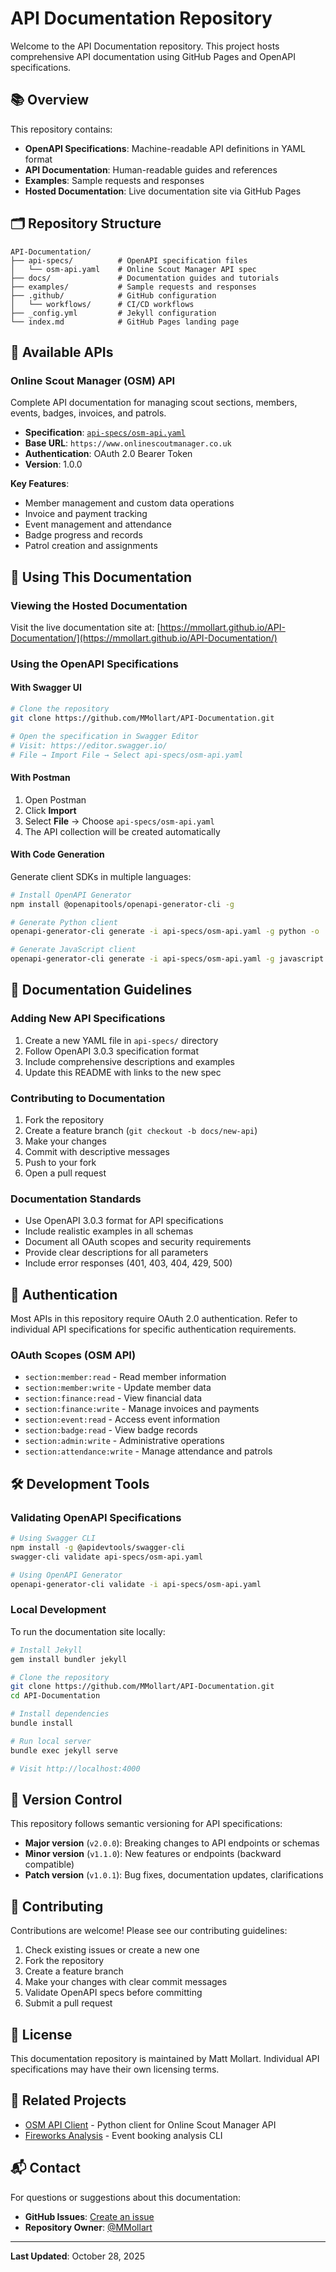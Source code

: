 # API Documentation Repository

Welcome to the API Documentation repository. This project hosts comprehensive API documentation using GitHub Pages and OpenAPI specifications.

## 📚 Overview

This repository contains:
- **OpenAPI Specifications**: Machine-readable API definitions in YAML format
- **API Documentation**: Human-readable guides and references
- **Examples**: Sample requests and responses
- **Hosted Documentation**: Live documentation site via GitHub Pages

## 🗂️ Repository Structure

```
API-Documentation/
├── api-specs/          # OpenAPI specification files
│   └── osm-api.yaml    # Online Scout Manager API spec
├── docs/               # Documentation guides and tutorials
├── examples/           # Sample requests and responses
├── .github/            # GitHub configuration
│   └── workflows/      # CI/CD workflows
├── _config.yml         # Jekyll configuration
└── index.md            # GitHub Pages landing page
```

## 🔗 Available APIs

### Online Scout Manager (OSM) API

Complete API documentation for managing scout sections, members, events, badges, invoices, and patrols.

- **Specification**: [`api-specs/osm-api.yaml`](api-specs/osm-api.yaml)
- **Base URL**: `https://www.onlinescoutmanager.co.uk`
- **Authentication**: OAuth 2.0 Bearer Token
- **Version**: 1.0.0

**Key Features**:
- Member management and custom data operations
- Invoice and payment tracking
- Event management and attendance
- Badge progress and records
- Patrol creation and assignments

## 🚀 Using This Documentation

### Viewing the Hosted Documentation

Visit the live documentation site at: [https://mmollart.github.io/API-Documentation/](https://mmollart.github.io/API-Documentation/)

### Using the OpenAPI Specifications

#### With Swagger UI

```bash
# Clone the repository
git clone https://github.com/MMollart/API-Documentation.git

# Open the specification in Swagger Editor
# Visit: https://editor.swagger.io/
# File → Import File → Select api-specs/osm-api.yaml
```

#### With Postman

1. Open Postman
2. Click **Import**
3. Select **File** → Choose `api-specs/osm-api.yaml`
4. The API collection will be created automatically

#### With Code Generation

Generate client SDKs in multiple languages:

```bash
# Install OpenAPI Generator
npm install @openapitools/openapi-generator-cli -g

# Generate Python client
openapi-generator-cli generate -i api-specs/osm-api.yaml -g python -o ./clients/python

# Generate JavaScript client
openapi-generator-cli generate -i api-specs/osm-api.yaml -g javascript -o ./clients/javascript
```

## 📖 Documentation Guidelines

### Adding New API Specifications

1. Create a new YAML file in `api-specs/` directory
2. Follow OpenAPI 3.0.3 specification format
3. Include comprehensive descriptions and examples
4. Update this README with links to the new spec

### Contributing to Documentation

1. Fork the repository
2. Create a feature branch (`git checkout -b docs/new-api`)
3. Make your changes
4. Commit with descriptive messages
5. Push to your fork
6. Open a pull request

### Documentation Standards

- Use OpenAPI 3.0.3 format for API specifications
- Include realistic examples in all schemas
- Document all OAuth scopes and security requirements
- Provide clear descriptions for all parameters
- Include error responses (401, 403, 404, 429, 500)

## 🔐 Authentication

Most APIs in this repository require OAuth 2.0 authentication. Refer to individual API specifications for specific authentication requirements.

### OAuth Scopes (OSM API)

- `section:member:read` - Read member information
- `section:member:write` - Update member data
- `section:finance:read` - View financial data
- `section:finance:write` - Manage invoices and payments
- `section:event:read` - Access event information
- `section:badge:read` - View badge records
- `section:admin:write` - Administrative operations
- `section:attendance:write` - Manage attendance and patrols

## 🛠️ Development Tools

### Validating OpenAPI Specifications

```bash
# Using Swagger CLI
npm install -g @apidevtools/swagger-cli
swagger-cli validate api-specs/osm-api.yaml

# Using OpenAPI Generator
openapi-generator-cli validate -i api-specs/osm-api.yaml
```

### Local Development

To run the documentation site locally:

```bash
# Install Jekyll
gem install bundler jekyll

# Clone the repository
git clone https://github.com/MMollart/API-Documentation.git
cd API-Documentation

# Install dependencies
bundle install

# Run local server
bundle exec jekyll serve

# Visit http://localhost:4000
```

## 📝 Version Control

This repository follows semantic versioning for API specifications:

- **Major version** (`v2.0.0`): Breaking changes to API endpoints or schemas
- **Minor version** (`v1.1.0`): New features or endpoints (backward compatible)
- **Patch version** (`v1.0.1`): Bug fixes, documentation updates, clarifications

## 🤝 Contributing

Contributions are welcome! Please see our contributing guidelines:

1. Check existing issues or create a new one
2. Fork the repository
3. Create a feature branch
4. Make your changes with clear commit messages
5. Validate OpenAPI specs before committing
6. Submit a pull request

## 📄 License

This documentation repository is maintained by Matt Mollart. Individual API specifications may have their own licensing terms.

## 🔗 Related Projects

- [OSM API Client](https://github.com/MMollart/osm) - Python client for Online Scout Manager API
- [Fireworks Analysis](https://github.com/MMollart/fireworks) - Event booking analysis CLI

## 📬 Contact

For questions or suggestions about this documentation:

- **GitHub Issues**: [Create an issue](https://github.com/MMollart/API-Documentation/issues)
- **Repository Owner**: [@MMollart](https://github.com/MMollart)

---

**Last Updated**: October 28, 2025
